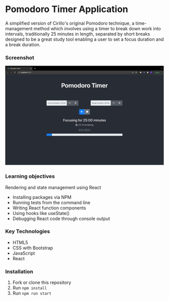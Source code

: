 # Pomodoro Timer Application

A simplified version of Cirillo's original Pomodoro technique, a time-management method which involves using a timer to break down work into intervals, traditionally 25 minutes in length, separated by short breaks designed to be a great study tool enabling a user to set a focus duration and a break duration. 

### Screenshot
![screenshot](./screenshot.png)

### Learning objectives
Rendering and state management using React

* Installing packages via NPM
* Running tests from the command line
* Writing React function components
* Using hooks like useState()
* Debugging React code through console output

### Key Technologies  
* HTML5
* CSS with Bootstrap
* JavaScript
* React

### Installation
1. Fork or clone this repository
2. Run `npm install`
3. Run `npm run start`
